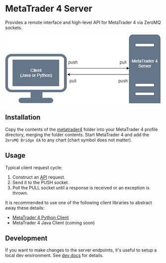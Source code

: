 # MetaTrader 4 Server
Provides a remote interface and high-level API for MetaTrader 4 via ZeroMQ sockets.

![Diagram 1](diagram_1.png)

## Installation
Copy the contents of the [metatrader4](metatrader4) folder into your MetaTrader 4 profile directory, merging the 
folder contents.
Start MetaTrader 4 and add the `ZeroMQ Bridge EA` to any chart (chart symbol does not matter).

## Usage

Typical client request cycle:

  1. Construct an [API](docs/api.md) request.
  1. Send it to the PUSH socket.
  1. Poll the PULL socket until a response is received or an exception is thrown.

It is recommended to use one of the following client libraries to abstract away these details:
- [MetaTrader 4 Python Client](https://github.com/CoeJoder/metatrader4-client-python)
- MetaTrader 4 Java Client (coming soon)

## Development
If you want to make changes to the server endpoints, it's useful to setup a local dev environment.  See 
[dev docs](docs/dev.md) for details.
